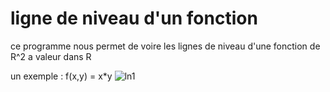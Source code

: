 # ligne de niveau d'un fonction

ce programme nous permet de voire les lignes de niveau d'une fonction de R^2 a valeur dans R

un exemple : f(x,y) = x*y
![ln1](https://user-images.githubusercontent.com/38382073/175566938-e368962c-e0fe-4bb0-a264-cd579ee9cc06.PNG)
